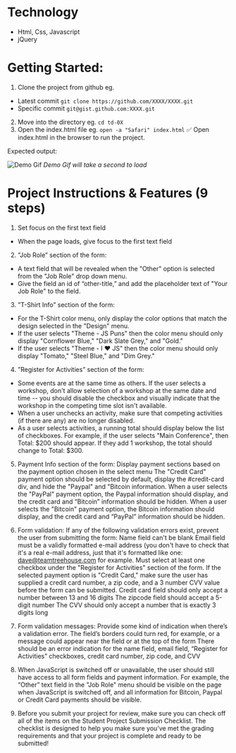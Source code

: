 # Technology

- Html, Css, Javascript
- jQuery

# Getting Started:

1. Clone the project from github eg.

- Latest commit `git clone https://github.com/XXXX/XXXX.git`
- Specific commit `git@gist.github.com:XXXX.git`

2. Move into the directory eg. `cd td-0X`
3. Open the index.html file eg. `open -a "Safari" index.html`
   ✅ Open index.html in the browser to run the project.

Expected output:

![Demo Gif](https://github.com/jacob30/gh-assets/blob/main/td-03.png)
_Demo Gif will take a second to load_

# Project Instructions & Features (9 steps)

1. Set focus on the first text field

- When the page loads, give focus to the first text field

2. ”Job Role” section of the form:

- A text field that will be revealed when the "Other" option is selected from the "Job Role" drop down menu.
- Give the field an id of “other-title,” and add the placeholder text of "Your Job Role" to the field.

3. ”T-Shirt Info” section of the form:

- For the T-Shirt color menu, only display the color options that match the design selected in the "Design" menu.
- If the user selects "Theme - JS Puns" then the color menu should only display "Cornflower Blue," "Dark Slate Grey," and "Gold."
- If the user selects "Theme - I ♥ JS" then the color menu should only display "Tomato," "Steel Blue," and "Dim Grey."

4. ”Register for Activities” section of the form:

- Some events are at the same time as others. If the user selects a workshop, don't allow selection of a workshop at the same date and time -- you should disable the checkbox and visually indicate that the workshop in the competing time slot isn't available.
- When a user unchecks an activity, make sure that competing activities (if there are any) are no longer disabled.
- As a user selects activities, a running total should display below the list of checkboxes. For example, if the user selects "Main Conference", then Total: $200 should appear. If they add 1 workshop, the total should change to Total: $300.

5. Payment Info section of the form:
   Display payment sections based on the payment option chosen in the select menu
   The "Credit Card" payment option should be selected by default, display the #credit-card div, and hide the "Paypal" and "Bitcoin information.
   When a user selects the "PayPal" payment option, the Paypal information should display, and the credit card and “Bitcoin” information should be hidden.
   When a user selects the "Bitcoin" payment option, the Bitcoin information should display, and the credit card and “PayPal” information should be hidden.

6. Form validation:
   If any of the following validation errors exist, prevent the user from submitting the form:
   Name field can't be blank
   Email field must be a validly formatted e-mail address (you don't have to check that it's a real e-mail address, just that it's formatted like one: dave@teamtreehouse.com for example.
   Must select at least one checkbox under the "Register for Activities" section of the form.
   If the selected payment option is "Credit Card," make sure the user has supplied a credit card number, a zip code, and a 3 number CVV value before the form can be submitted.
   Credit card field should only accept a number between 13 and 16 digits
   The zipcode field should accept a 5-digit number
   The CVV should only accept a number that is exactly 3 digits long

7. Form validation messages:
   Provide some kind of indication when there’s a validation error. The field’s borders could turn red, for example, or a message could appear near the field or at the top of the form
   There should be an error indication for the name field, email field, “Register for Activities” checkboxes, credit card number, zip code, and CVV

8. When JavaScript is switched off or unavailable, the user should still have access to all form fields and payment information. For example, the “Other” text field in the "Job Role" menu should be visible on the page when JavaScript is switched off, and all information for Bitcoin, Paypal or Credit Card payments should be visible.

9. Before you submit your project for review, make sure you can check off all of the items on the Student Project Submission Checklist. The checklist is designed to help you make sure you’ve met the grading requirements and that your project is complete and ready to be submitted!
